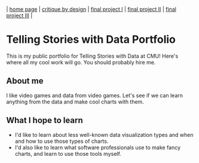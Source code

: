 | [home page](https://skelothan.github.io/tswd-portfolio-templates/) | [critique by design](critique-by-design) | [final project I](final-project-part-one) | [final project II](https://github.com/Skelothan/password-strength-website/blob/part-2-submission/README.md) | [final project III](https://github.com/Skelothan/password-strength-website/blob/master/final-project-part-three.md) |

# Telling Stories with Data Portfolio
This is my public portfolio for Telling Stories with Data at CMU!  Here's where all my cool work will go.  You should probably hire me. 

## About me
I like video games and data from video games. Let's see if we can learn anything from the data and make cool charts with them.

## What I hope to learn
- I'd like to learn about less well-known data visualization types and when and how to use those types of charts.
- I'd also like to learn what software professionals use to make fancy charts, and learn to use those tools myself.
